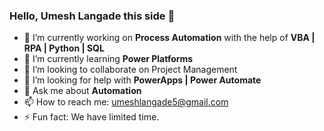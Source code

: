 ### Hello, Umesh Langade this side 👋
- 🔭 I’m currently working on **Process Automation** with the help of **VBA | RPA | Python | SQL**
- 🌱 I’m currently learning **Power Platforms**
- 👯 I’m looking to collaborate on Project Management
- 🤔 I’m looking for help with **PowerApps | Power Automate**
- 💬 Ask me about **Automation**
- 📫 How to reach me: umeshlangade5@gmail.com
- ⚡ Fun fact: We have limited time.
